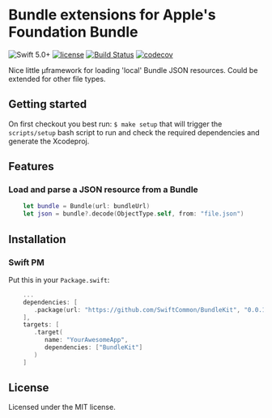 # Bundle extensions for Apple's Foundation Bundle

![Swift 5.0+](https://img.shields.io/badge/Swift-5.0+-orange.svg)
[![license](https://img.shields.io/github/license/SwiftCommon/BundleKit.svg)](https://github.com/SwiftCommon/BundleKit/blob/master/LICENSE)
[![Build Status](https://travis-ci.org/SwiftCommon/BundleKit.svg?branch=master)](https://travis-ci.org/SwiftCommon/BundleKit)
[![codecov](https://codecov.io/gh/SwiftCommon/BundleKit/branch/master/graph/badge.svg)](https://codecov.io/gh/SwiftCommon/BundleKit)

Nice little µframework for loading 'local' Bundle JSON resources. Could be extended for other file types.

Getting started
---------------

On first checkout you best run: `$ make setup` that will trigger the `scripts/setup` bash script to run
and check the required dependencies and generate the Xcodeproj.

Features
--------

### Load and parse a JSON resource from a Bundle

```swift
    let bundle = Bundle(url: bundleUrl)
    let json = bundle?.decode(ObjectType.self, from: "file.json")
```

Installation
------------

### Swift PM

Put this in your `Package.swift`:

```swift
    ...
    dependencies: [
       .package(url: "https://github.com/SwiftCommon/BundleKit", "0.0.1" ..< "1.0.0")
    ],
    targets: [
       .target(
          name: "YourAwesomeApp",
          dependencies: ["BundleKit"]
       )
    ]
```

License
-------

Licensed under the MIT license.
